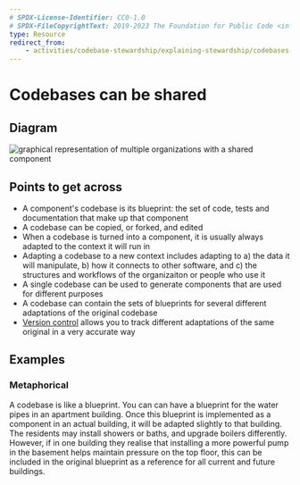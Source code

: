 ```yaml
---
# SPDX-License-Identifier: CC0-1.0
# SPDX-FileCopyrightText: 2019-2023 The Foundation for Public Code <info@publiccode.net>
type: Resource
redirect_from:
    - activities/codebase-stewardship/explaining-stewardship/codebases-shared
---
```


# Codebases can be shared

## Diagram

![graphical representation of multiple organizations with a shared component](shared-codebase.svg)

## Points to get across

* A component's codebase is its blueprint: the set of code, tests and documentation that make up that component
* A codebase can be copied, or forked, and edited
* When a codebase is turned into a component, it is usually always adapted to the context it will run in
* Adapting a codebase to a new context includes adapting to a) the data it will manipulate, b) how it connects to other software, and c) the structures and workflows of the organizaiton or people who use it
* A single codebase can be used to generate components that are used for different purposes
* A codebase can contain the sets of blueprints for several different adaptations of the original codebase
* [Version control](https://www.atlassian.com/git/tutorials/what-is-version-control) allows you to track different adaptations of the same original in a very accurate way

## Examples

### Metaphorical

A codebase is like a blueprint. You can can have a blueprint for the water pipes in an apartment building. Once this blueprint is implemented as a component in an actual building, it will be adapted slightly to that building. The residents may install showers or baths, and upgrade boilers differently. However, if in one building they realise that installing a more powerful pump in the basement helps maintain pressure on the top floor, this can be included in the original blueprint as a reference for all current and future buildings.
